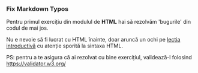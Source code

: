 ### Fix Markdown Typos

Pentru primul exercițiu din modulul de **HTML** hai să rezolvăm 'bugurile' din codul de mai jos.

Nu e nevoie să fi lucrat cu HTML înainte, doar aruncă un ochi pe [lecția introductivă](https://FrontEnd.ro/html/despre-html) cu atenție sporită la sintaxa HTML.

PS: pentru a te asigura că ai rezolvat cu bine exercițiul, validează-l folosind https://validator.w3.org/
